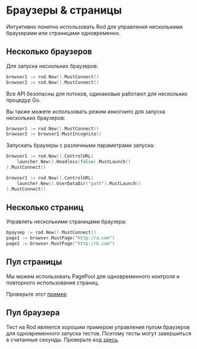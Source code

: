 # Браузеры & страницы

Интуитивно понятно использовать Rod для управления несколькими браузерами или страницами одновременно.

## Несколько браузеров

Для запуска нескольких браузеров:

```go
browser1 := rod.New().MustConnect()
browser2 := rod.New().MustConnect()
```

Все API безопасны для потоков, одинаковые работают для нескольких процедур Go.

Вы также можете использовать режим инкогнито для запуска нескольких браузеров:

```go
browser1 := rod.New().MustConnect()
browser2 := browser1.MustIncognito()
```

Запускать браузеры с различными параметрами запуска:

```go
browser1 := rod.New().ControlURL(
    launcher.New().Headless(false).MustLaunch()
).MustConnect()

browser1 := rod.New().ControlURL(
    launcher.New().UserDataDir("path").MustLaunch()
).MustConnect()
```

## Несколько страниц

Управлять несколькими страницами браузера:

```go
браузер := rod.New().MustConnect()
page1 := browser.MustPage("http://a.com")
page2 := browser.MustPage("http://b.com")
```

## Пул страницы

Мы можем использовать PagePool для одновременного контроля и повторного использования страниц.

Проверьте этот [пример](https://github.com/go-rod/rod/blob/46baf3aad803ed5cd8671aa325cbae4e297a89a4/examples_test.go#L533)

## Пул браузера

Тест на Rod является хорошим примером управления пулом браузеров для одновременного запуска тестов. Поэтому тесты могут завершиться в считанные секунды. Проверьте код [здесь](https://github.com/go-rod/rod/blob/46baf3aad803ed5cd8671aa325cbae4e297a89a4/setup_test.go#L59).
